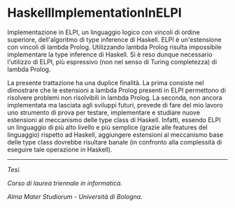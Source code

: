 # HaskellImplementationInELPI

Implementazione in ELPI, un linguaggio logico con vincoli di ordine superiore, dell'algoritmo di type inference di Haskell.
ELPI è un'estensione con vincoli di lambda Prolog. Utilizzando lambda Prolog risulta impossibile implementare la type inference di Haskell. Si è reso dunque necessario l'utilizzo di ELPI, più espressivo (non nel senso di Turing completezza) di lambda Prolog.

La presente trattazione ha una duplice finalità.
La prima consiste nel dimostrare che le estensioni a lambda Prolog presenti in ELPI permettono di risolvere problemi non risolvibili in lambda Prolog.
La seconda, non ancora implementata ma lasciata agli sviluppi futuri, prevede di fare del mio lavoro uno strumento di prova per testare, implementare e studiare nuove estensioni al meccanismo delle type class di Haskell. Infatti, essendo ELPI un linguaggio di più alto livello e più semplice (grazie alle features del linguaggio) rispetto ad Haskell, aggiungere estensioni al meccanismo base delle type class dovrebbe risultare banale (in confronto alla complessità di eseguire tale operazione in Haskell).



---

*Tesi.*

*Corso di laurea triennale in informatica.*

*Alma Mater Studiorum - Università di Bologna.*

